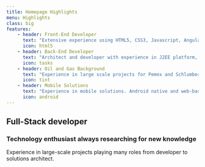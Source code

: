 ```yaml
---
title: Homepage Highlights
menu: Highlights
class: big
features:
	- header: Front-End Developer
	  text: "Extensive experience using HTML5, CSS3, Javascript, Angular, Polymer, JQuery, Silverlight."
	  icon: html5
    - header: Back-End Developer
      text: "Architect and developer with experience in J2EE platform, Node.js, Docker, Webservices, Git, Amazon EC2, Google Compute Engine."
      icon: tasks
    - header: Oil and Gas Background
      text: "Experience in large scale projects for Pemex and Schlumberger developing and handling solutions for the hydrocarbon industry."
      icon: tint
    - header: Mobile Solutions
      text: "Experience in mobile solutions. Android native and web-based applications."
      icon: android
---
```


## Full-Stack developer
### Technology enthusiast always researching for new knowledge

Experience in large-scale projects playing many roles from developer to solutions architect. 
